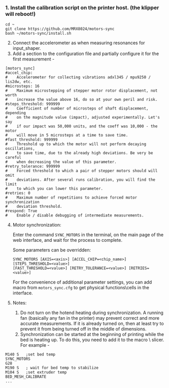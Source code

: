 ### 1. Install the calibration script on the printer host. (the klipper will reboot!)

```
cd ~
git clone https://github.com/MRX8024/motors-sync
bash ~/motors-sync/install.sh
```

2. Connect the accelerometer as when measuring resonances for input_shaper.
3. Add a section to the configuration file and partially configure it for
   the first measurement -
```
[motors_sync]
#accel_chip:
#    Accelerometer for collecting vibrations adxl345 / mpu9250 / lis2dw, etc.
#microsteps: 16
#    Maximum microstepping of stepper motor rotor displacement, not worth
#    increase the value above 16, do so at your own peril and risk.
#steps_threshold: 999999
#    Coefficient of number of microsteps of shaft displacement, depending 
#    on the magnitude value (impact), adjusted experimentally. Let's say
#    if our impact was 50,000 units, and the coeff was 10,000 - the motor
#    will move in 5 microsteps at a time to save time.
#fast_threshold: 999999
#    Threshold up to which the motor will not perform decaying oscillations,
#    to save time, due to the already high deviations. Be very be careful
#    when decreasing the value of this parameter.
#retry_tolerance: 999999
#    Forced threshold to which a pair of stepper motors should will omit
#    deviations. After several runs calibration, you will find the limit 
#    to which you can lower this parameter.
#retries: 0
#    Maximum number of repetitions to achieve forced motor synchronization
#    deviation threshold.
#respond: True
#    Enable / disable debugging of intermediate measurements.
```

4. Motor synchronization:

   Enter the command `SYNC_MOTORS` in the terminal, on the main page of the
   web interface, and wait for the process to complete.
   
   Some parameters can be overridden:
   ```
   SYNC_MOTORS [AXIS=<axis>] [ACCEL_CHIP=<chip_name>] [STEPS_THRESHOLD=<value>]
   [FAST_THRESHOLD=<value>] [RETRY_TOLERANCE=<value>] [RETRIES=<value>]
   ```
   For the convenience of additional parameter settings, you can add macro
   from `motors_sync.cfg` to get physical functions\cells in the interface.


5. Notes:
   1. Do not turn on the hotend heating during synchronization.
      A running fan (basically any fan in the printer) may prevent
      correct and more accurate measurements. If it is already
      turned on, then at least try to prevent it from being turned
      off in the middle of dimensions.
   2. Synchronization can be started at the beginning of printing
      while the bed is heating up. To do this, you need to add it 
      to the macro \ slicer. For example -
```
M140 S   ;set bed temp
SYNC_MOTORS
G28
M190 S   ; wait for bed temp to stabilize
M104 S   ;set extruder temp
BED_MESH_CALIBRATE
...
```